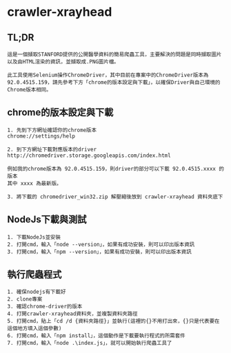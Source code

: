 # crawler-xrayhead

## TL;DR

    這是一個擷取STANFORD提供的公開醫學資料的簡易爬蟲工具，主要解決的問題是同時擷取圖片以及由HTML渲染的資訊，並擷取成.PNG圖片檔。

    此工具使用Selenium操作ChromeDriver，其中目前在專案中的ChromeDriver版本為 92.0.4515.159，請先參考下方「chrome的版本設定與下載」，以確保Driver與自己環境的Chrome版本相同。

## chrome的版本設定與下載

    1. 先到下方網址確認你的chrome版本
    chrome://settings/help

    2. 到下方網址下載對應版本的driver
    http://chromedriver.storage.googleapis.com/index.html

    例如我的chrome版本為 92.0.4515.159，則driver的部分可以下載 92.0.4515.xxxx 的版本
    其中 xxxx 為最新版。

    3. 將下載的 chromedriver_win32.zip 解壓縮後放到 crawler-xrayhead 資料夾底下

## NodeJs下載與測試

    1. 下載NodeJs並安裝
    2. 打開cmd，輸入「node --version」，如果有成功安裝，則可以印出版本資訊
    3. 打開cmd，輸入「npm --version」，如果有成功安裝，則可以印出版本資訊

## 執行爬蟲程式

    1. 確保nodejs有下載好
    2. clone專案
    3. 確認chrome-driver的版本
    4. 打開crawler-xrayhead資料夾，並複製資料夾路徑
    5. 打開cmd，貼上「cd /d {資料夾路徑}」並執行(這裡的{}不用打出來，{}只是代表要在這個地方填入這個參數)
    6. 打開cmd，輸入「npm install」，這個動作是下載要執行程式的所需套件
    7. 打開cmd，輸入「node .\index.js」，就可以開始執行爬蟲工具了